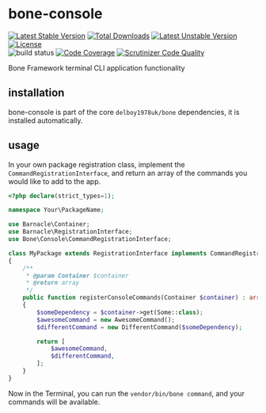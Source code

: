 # bone-console
[![Latest Stable Version](https://poser.pugx.org/delboy1978uk/bone-console/v/stable)](https://packagist.org/packages/delboy1978uk/bone-console) [![Total Downloads](https://poser.pugx.org/delboy1978uk/bone/downloads)](https://packagist.org/packages/delboy1978uk/bone) [![Latest Unstable Version](https://poser.pugx.org/delboy1978uk/bone-console/v/unstable)](https://packagist.org/packages/delboy1978uk/bone-console) [![License](https://poser.pugx.org/delboy1978uk/bone-console/license)](https://packagist.org/packages/delboy1978uk/bone-console)<br />
![build status](https://github.com/delboy1978uk/bone-console/actions/workflows/master.yml/badge.svg) [![Code Coverage](https://scrutinizer-ci.com/g/delboy1978uk/bone-console/badges/coverage.png?b=master)](https://scrutinizer-ci.com/g/delboy1978uk/bone-console/?branch=master) [![Scrutinizer Code Quality](https://scrutinizer-ci.com/g/delboy1978uk/bone-console/badges/quality-score.png?b=master)](https://scrutinizer-ci.com/g/delboy1978uk/bone-console/?branch=master)<br />

Bone Framework terminal CLI application functionality
## installation
bone-console is part of the core `delboy1978uk/bone` dependencies, it is installed automatically.
## usage
In your own package registration class, implement the `CommandRegistrationInterface`, and return an array of the 
commands you would like to add to the app.
```php
<?php declare(strict_types=1);

namespace Your\PackageName;

use Barnacle\Container;
use Barnacle\RegistrationInterface;
use Bone\Console\CommandRegistrationInterface;

class MyPackage extends RegistrationInterface implements CommandRegistrationInterface
{
    /**
     * @param Container $container
     * @return array
     */
    public function registerConsoleCommands(Container $container) : array
    {
        $someDependency = $container->get(Some::class);
        $awesomeCommand = new AwesomeCommand();
        $differentCommand = new DifferentCommand($someDependency);

        return [
            $awesomeCommand,
            $differentCommand,
        ];
    }
}
```
Now in the Terminal, you can run the `vendor/bin/bone command`, and your commands will be available.
